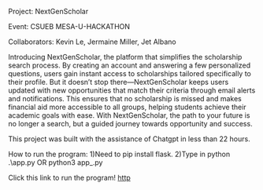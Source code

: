 Project: NextGenScholar

Event: CSUEB MESA-U-HACKATHON

Collaborators: Kevin Le, Jermaine Miller, Jet Albano

Introducing NextGenScholar, the platform that simplifies the scholarship search process. 
By creating an account and answering a few personalized questions, users gain instant access to scholarships tailored specifically to their profile. 
But it doesn’t stop there—NextGenScholar keeps users updated with new opportunities that match their criteria through email alerts and notifications. 
This ensures that no scholarship is missed and makes financial aid more accessible to all groups, helping students achieve their academic goals with ease.
With NextGenScholar, the path to your future is no longer a search, but a guided journey towards opportunity and success.

This project was built with the assistance of Chatgpt in less than 22 hours. 

How to run the program:
1)Need to pip install flask. 
2)Type in python .\app.py   OR python3 app_.py

Click this link to run the program! [http](http://127.0.0.1:5000)
